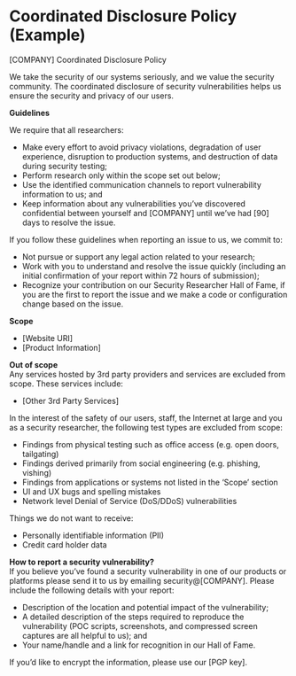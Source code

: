 # Coordinated Disclosure Policy (Example)

[COMPANY] Coordinated Disclosure Policy 

We take the security of our systems seriously, and we value the security community. The coordinated disclosure of security vulnerabilities helps us ensure the security and privacy of our users.

**Guidelines**  

We require that all researchers:
* Make every effort to avoid privacy violations, degradation of user experience, disruption to production systems, and destruction of data during security testing;
* Perform research only within the scope set out below; 
* Use the identified communication channels to report vulnerability information to us; and
* Keep information about any vulnerabilities you’ve discovered confidential between yourself and [COMPANY] until we’ve had [90] days to resolve the issue.


If you follow these guidelines when reporting an issue to us, we commit to:
* Not pursue or support any legal action related to your research;
* Work with you to understand and resolve the issue quickly (including an initial confirmation of your report within 72 hours of submission); 
* Recognize your contribution on our Security Researcher Hall of Fame, if you are the first to report the issue and we make a code or configuration change based on the issue.


**Scope**  
* [Website URI]
* [Product Information]

**Out of scope**  
Any services hosted by 3rd party providers and services are excluded from scope. These services include:
* [Other 3rd Party Services]

In the interest of the safety of our users, staff, the Internet at large and you as a security researcher, the following test types are excluded from scope: 
* Findings from physical testing such as office access (e.g. open doors, tailgating)
* Findings derived primarily from social engineering (e.g. phishing, vishing)
* Findings from applications or systems not listed in the ‘Scope’ section
* UI and UX bugs and spelling mistakes
* Network level Denial of Service (DoS/DDoS) vulnerabilities

Things we do not want to receive: 
* Personally identifiable information (PII) 
* Credit card holder data 


**How to report a security vulnerability?**  
If you believe you’ve found a security vulnerability in one of our products or platforms please send it to us by emailing security@[COMPANY]. Please include the following details with your report:

* Description of the location and potential impact of the vulnerability;
* A detailed description of the steps required to reproduce the vulnerability (POC scripts, screenshots, and compressed screen captures are all helpful to us); and
* Your name/handle and a link for recognition in our Hall of Fame.

If you’d like to encrypt the information, please use our [PGP key].
